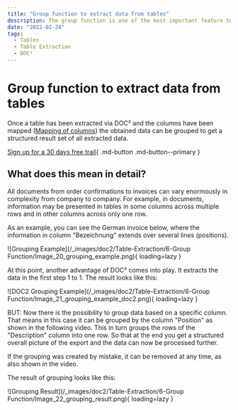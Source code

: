 ```yaml
---
title: "Group function to extract data from tables"
description: The group function is one of the most important feature to extract data form tables. Once a table has been extracted via DOC² and the columns have been mapped the obtained data can be grouped to get a structured result set of all extracted data.
date: "2022-02-24"
tags:
  - Tables
  - Table Extraction
  - DOC²
---
```


# Group function to extract data from tables

Once a table has been extracted via DOC² and the columns have been mapped ([Mapping of columns](/doc2/table-extraction/mapping-of-columns/)) the obtained data can be grouped to get a structured result set of all extracted data.

[Sign up for a 30 days free trail](https://app.polydocs.io){ .md-button .md-button--primary }

## What does this mean in detail?

All documents from order confirmations to invoices can vary enormously in complexity from company to company. For example, in documents, information may be presented in tables in some columns across multiple rows and in other columns across only one row.

As an example, you can see the German invoice below, where the information in column "Bezeichnung" extends over several lines (positions).

![Grouping Example](/_images/doc2/Table-Extraction/6-Group Function/Image_20_grouping_example.png){ loading=lazy }

At this point, another advantage of DOC² comes into play. It extracts the data in the first step 1 to 1. The result looks like this:

![DOC2 Grouping Example](/_images/doc2/Table-Extraction/6-Group Function/Image_21_grouping_example_doc2.png){ loading=lazy }

BUT: Now there is the possibility to group data based on a specific column. That means in this case it can be grouped by the column "Position" as shown in the following video. This in turn groups the rows of the "Description" column into one row. So that at the end you get a structured overall picture of the export and the data can now be processed further.

If the grouping was created by mistake, it can be removed at any time, as also shown in the video.

The result of grouping looks like this:

![Grouping Result](/_images/doc2/Table-Extraction/6-Group Function/Image_22_grouping_result.png){ loading=lazy }

